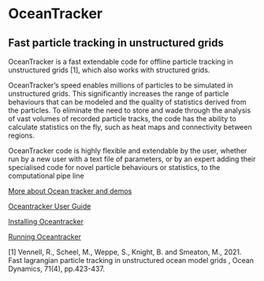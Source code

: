 # OceanTracker

## Fast particle tracking in unstructured grids

OceanTracker is a fast extendable code for offline particle tracking in unstructured grids [1], which also works with structured grids.

OceanTracker’s speed enables millions of particles to be simulated in unstructured grids. This significantly increases the range of particle behaviours that can be modeled and the quality of statistics derived from the particles. To eliminate the need to store and wade through the analysis of vast volumes of recorded particle tracks, the code has the ability to calculate statistics on the fly, such as heat maps and connectivity between regions.

OceanTracker code is highly flexible and extendable by the user, whether run by a new user with a text file of parameters, or by an expert adding their specialised code for novel particle behaviours or statistics, to the computational pipe line



[More about Ocean tracker and demos](https://oceantracker.github.io/oceantracker/)


 [Oceantracker User Guide](https://oceantracker.github.io/oceantracker/_build/html/info/users_guide.html)
  

  [Installing Oceantracker ](https://oceantracker.github.io/oceantracker/_build/html/info/users_guide/installing.html)

  [Running Oceantracker ](https://oceantracker.github.io/oceantracker/_build/html/info/users_guide/running_ocean_tracker.html)
  
[1] Vennell, R., Scheel, M., Weppe, S., Knight, B. and Smeaton, M., 2021. Fast lagrangian particle tracking in unstructured ocean model grids , Ocean Dynamics, 71(4), pp.423-437.